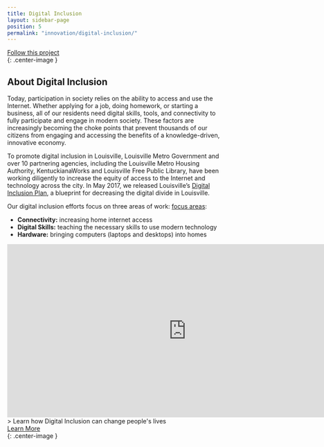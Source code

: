 ```yaml
---
title: Digital Inclusion
layout: sidebar-page
position: 5
permalink: "innovation/digital-inclusion/"
---
```


<div class="end-xs hidden-xs col-md-4 button-wrap">
<a class="usa-button usa-button-outline link--external" href="https://public.govdelivery.com/accounts/KYLOUISVILLE/subscriber/new?category_id=KYLOUISVILLE_C7" target="_blank">Follow this project</a>
</div>{: .center-image }

## About Digital Inclusion

Today, participation in society relies on the ability to access and use the Internet. Whether applying for a job, doing homework, or starting a business, all of our residents need digital skills, tools, and connectivity to fully participate and engage in modern society. These factors are increasingly becoming the choke points that prevent thousands of our citizens from engaging and accessing the benefits of a knowledge-driven, innovative economy.

To promote digital inclusion in Louisville, Louisville Metro Government and over 10 partnering agencies, including the Louisville Metro Housing Authority, KentuckianaWorks and Louisville Free Public Library, have been working diligently to increase the equity of access to the Internet and technology across the city. In May 2017, we released Louisville’s [Digital Inclusion Plan](https://digitalinclusion.louisvilleky.gov), a blueprint for decreasing the digital divide in Louisville.

Our digital inclusion efforts focus on three areas of work: [focus areas](http://digitalinclusion.louisvilleky.gov/our-focus-areas):

* **Connectivity:** increasing home internet access
* **Digital Skills:** teaching the necessary skills to use modern technology
* **Hardware:** bringing computers (laptops and desktops) into homes

<iframe width="825" height="400" src="https://www.youtube.com/embed/UhhHnjpLgXQ" frameborder="0" allow="autoplay; encrypted-media" allowfullscreen></iframe>
> Learn how Digital Inclusion can change people's lives


<div class="end-xs hidden-xs col-md-3 button-wrap">
<a class="usa-button usa-button-outline link--external" href="https://projects.lsvll.io/projects/digital-inclusion/" target="_blank">Learn More</a>
</div>{: .center-image }
